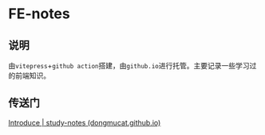 # FE-notes

## 说明

由`vitepress`+`github action`搭建，由`github.io`进行托管。主要记录一些学习过的前端知识。

## 传送门

[Introduce | study-notes (dongmucat.github.io)](https://dongmucat.github.io/FE-notes/)

